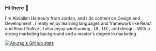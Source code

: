 ### Hi there 👋

I'm Abdallah Hamoury from Jordan, and I do content on Design and Development . I really enjoy learning languages and framework like React and React Native , I also enjoy wireframing , UI , UX , and design . With a strong marketing background and a master's degree in marketing.

[![Anurag's GitHub stats](https://github-readme-stats.vercel.app/api?username=abdallahhamoury)](https://github.com/anuraghazra/github-readme-stats)
